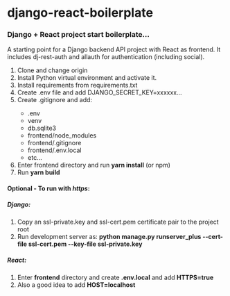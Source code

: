 # django-react-boilerplate
<h3>Django + React project start boilerplate...</h3>

A starting point for a Django backend API project with React as frontend. 
It includes dj-rest-auth and allauth for authentication (including social).

<ol>
  <li>Clone and change origin</li>
  <li>Install Python virtual environment and activate it.</li>
  <li>Install requirements from requirements.txt</li>
  <li>Create .env file and add DJANGO_SECRET_KEY=xxxxxx...</li>
  <li>Create .gitignore and add:</li>
    <ul>
      <li>.env</li>
      <li>venv</li>
      <li>db.sqlite3</li>
      <li>frontend/node_modules</li>
      <li>frontend/.gitignore</li>
      <li>frontend/.env.local</li>
      <li>etc...</li>      
    </ul>
  <li>Enter frontend directory and run <strong>yarn install</strong> (or npm)</li>
  <li>Run <strong>yarn build</strong></li>  
</ol>
<h4>Optional - To run with <em>https</em>:</h4>
<h5>Django:</h5>
<ol>
  <li>Copy an ssl-private.key and ssl-cert.pem certificate pair to the project root</li>
  <li>Run development server as: <strong>python manage.py runserver_plus --cert-file ssl-cert.pem --key-file ssl-private.key</strong></li> 
</ol>
<h5>React:</h5>
<ol>
  <li>Enter <strong>frontend</strong> directory and create <strong>.env.local</strong> and add <strong>HTTPS=true</strong></li>
  <li>Also a good idea to add <strong>HOST=localhost</strong></li>
</ol>

